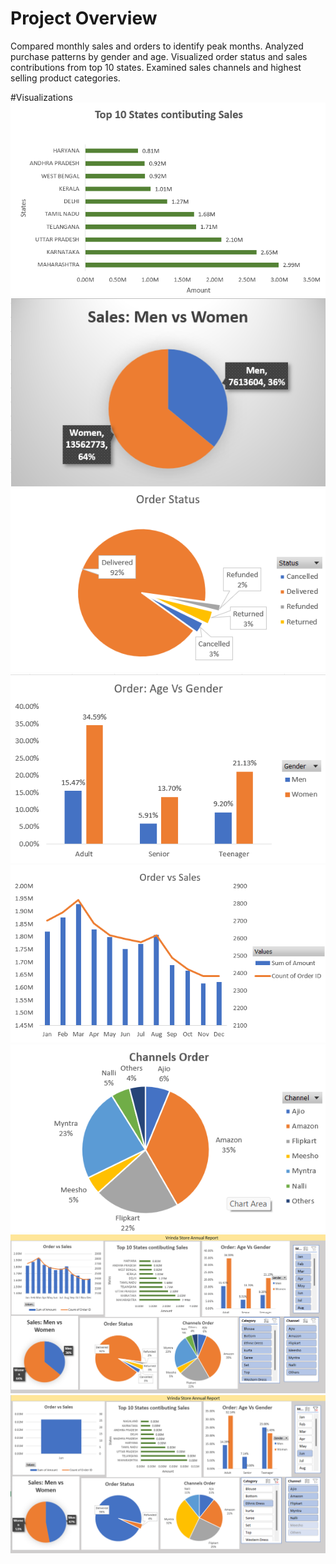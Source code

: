 # Project Overview
Compared monthly sales and orders to identify peak months.
Analyzed purchase patterns by gender and age.
Visualized order status and sales contributions from top 10 states.
 Examined sales channels and highest selling product categories.

 #Visualizations
 ![State Sales](images/StateSales.png)
  ![Sales](images/Sales.png)
 ![Order Status](images/OrderStatus.png)
 ![Order](images/Order.png)
  ![Order Vs Sales](images/OrderVsSales.png)
   ![Channels Order](images/ChannelsOrder.png)
    ![Annual Report](images/AnnualReport.png)
     ![Annual Report After Filteration](images/AnnualReportAfterFilter.png)
 
 
